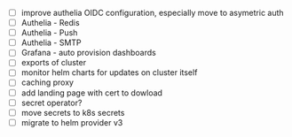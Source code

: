 - [ ] improve authelia OIDC configuration, especially move to asymetric auth
- [ ] Authelia - Redis
- [ ] Authelia - Push
- [ ] Authelia - SMTP
- [ ] Grafana - auto provision dashboards
- [ ] exports of cluster
- [ ] monitor helm charts for updates on cluster itself
- [ ] caching proxy
- [ ] add landing page with cert to dowload
- [ ] secret operator?
- [ ] move secrets to k8s secrets
- [ ] migrate to helm provider v3
